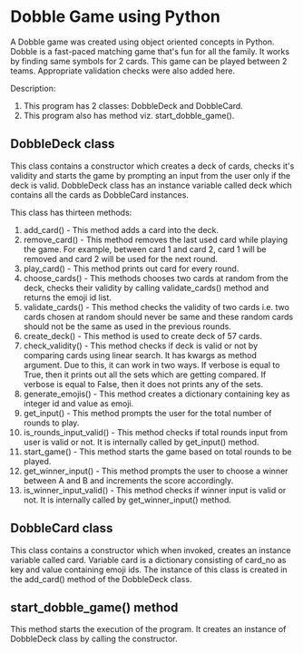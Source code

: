 # Dobble Game using Python

A Dobble game was created using object oriented concepts in Python. Dobble is a fast-paced matching game that's fun for all the family. It works by finding same symbols for 2 cards. This game can be played between 2 teams. Appropriate validation checks were also added here.

Description:

1. This program has 2 classes: DobbleDeck and DobbleCard.
2. This program also has method viz. start_dobble_game().

## DobbleDeck class

This class contains a constructor which creates a deck of cards, checks it's validity and starts the game by prompting an input from the user only if the deck is valid. DobbleDeck class has an instance variable called deck which contains all the cards as DobbleCard instances.

This class has thirteen methods:

1. add_card() - This method adds a card into the deck.
2. remove_card() - This method removes the last used card while playing the game. For example, between card 1 and card 2, card 1 will be removed and card 2 will be used for the next round.
3. play_card() - This method prints out card for every round.
4. choose_cards() - This methods chooses two cards at random from the deck, checks their validity by calling validate_cards() method and returns the emoji id list.
5. validate_cards() - This method checks the validity of two cards i.e. two cards chosen at random should never be same and these random cards should not be the same as used in the previous rounds.
6. create_deck() - This method is used to create deck of 57 cards.
7. check_validity() - This method checks if deck is valid or not by comparing cards using linear search. It has kwargs as method argument. Due to this, it can work in two ways. If verbose is equal to True, then it prints out all the sets which are getting compared. If verbose is equal to False, then it does not prints any of the sets.
8. generate_emojis() - This method creates a dictionary containing key as integer id and value as emoji.
9. get_input() - This method prompts the user for the total number of rounds to play.
10. is_rounds_input_valid() - This method checks if total rounds input from user is valid or not. It is internally called by get_input() method.
11. start_game() - This method starts the game based on total rounds to be played.
12. get_winner_input() - This method prompts the user to choose a winner between A and B and increments the score accordingly.
13. is_winner_input_valid() - This method checks if winner input is valid or not. It is internally called by get_winner_input() method.


## DobbleCard class
This class contains a constructor which when invoked, creates an instance variable called card. Variable card is a dictionary consisting of card_no as key and value containing emoji ids. The instance of this class is created in the add_card() method of the DobbleDeck class.

## start_dobble_game() method
This method starts the execution of the program. It creates an instance of DobbleDeck class by calling the constructor.